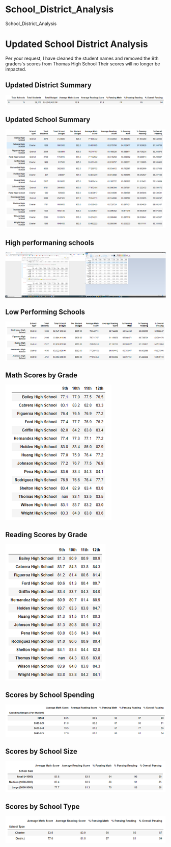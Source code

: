 # School_District_Analysis
School_District_Analysis

# Updated School District Analysis
Per your request, I have cleaned the student names and removed the 9th graders's scores from Thomas High School  Their scores will no longer be impacted.  

## Updated District Summary
![District](DIstrict%20Summary_Updated.png)


## Updated School Summary
![School](School%20Summary_updated.png)

## High performaning schools
![Top](top_updated.png)

## Low Performing Schools
![Bottom](bottom_updated.png)

## Math Scores by Grade
![Math](math_by_grade.png)


## Reading Scores by Grade
![Reading](reading_by_grade.png)

## Scores by School Spending
![Spending](score_by_spending.png)

## Scores by School Size
![size](score_by_size.png)

## Scores by School Type
![Type](score_by_type.png)
